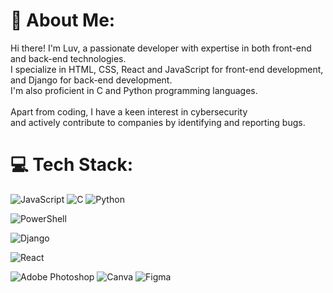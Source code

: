 # 💫 About Me:
Hi there! I'm Luv, a passionate developer with expertise in both front-end and back-end technologies. <br>I specialize in HTML, CSS, React and JavaScript for front-end development, and Django for back-end development. 
<br>I'm also proficient in C and Python programming languages.<br><br>Apart from coding, I have a keen interest in cybersecurity <br>and actively contribute to companies by identifying and reporting bugs.<br>


# 💻 Tech Stack:
![JavaScript](https://img.shields.io/badge/javascript-%23323330.svg?style=for-the-badge&logo=javascript&logoColor=%23F7DF1E) ![C](https://img.shields.io/badge/c-%2300599C.svg?style=for-the-badge&logo=c&logoColor=white) ![Python](https://img.shields.io/badge/python-3670A0?style=for-the-badge&logo=python&logoColor=ffdd54) 

![PowerShell](https://img.shields.io/badge/PowerShell-%235391FE.svg?style=for-the-badge&logo=powershell&logoColor=white) 

![Django](https://img.shields.io/badge/django-%23092E20.svg?style=for-the-badge&logo=django&logoColor=white) 


![React](https://img.shields.io/badge/react-%2320232a.svg?style=for-the-badge&logo=react&logoColor=%2361DAFB) 

![Adobe Photoshop](https://img.shields.io/badge/adobe%20photoshop-%2331A8FF.svg?style=for-the-badge&logo=adobe%20photoshop&logoColor=white) ![Canva](https://img.shields.io/badge/Canva-%2300C4CC.svg?style=for-the-badge&logo=Canva&logoColor=white) ![Figma](https://img.shields.io/badge/figma-%23F24E1E.svg?style=for-the-badge&logo=figma&logoColor=white)

